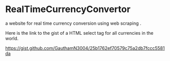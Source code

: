 # RealTimeCurrencyConvertor
a website for real time currency conversion using web scraping .

Here is the link to the gist of a HTML select tag for all currencies in the world.

https://gist.github.com/GauthamN3004/25b1762ef70579c75a2db7fccc5581da 
